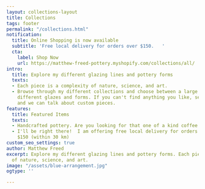 ```yaml
---
layout: collections-layout
title: Collections
tags: footer
permalink: "/collections.html"
notification:
  title: Online Shopping is now available
  subtitle: 'Free local delivery for orders over $150.   '
  cta:
    label: Shop Now
    url: https://matthew-freed-pottery.myshopify.com/collections/all/
intro:
  title: Explore my different glazing lines and pottery forms
  texts:
  - Each piece is a complexity of nature, science, and art.
  - Browse through my different collections and choose between a large variety of
    different glazes and forms. If you can't find anything you like, send me a message
    and we can talk about custom pieces.
features:
  title: Featured Items
  texts:
  - Handcrafted pottery. Are you looking for that one of a kind coffee mug?
  - I'll be right there!  I am offering free local delivery for orders greater than
    $150 (within 30 km)
custom_seo_settings: true
author: Matthew Freed
excerpt: Explore my different glazing lines and pottery forms. Each piece is a complexity
  of nature, science, and art.
image: "/assets/blue-arrangement.jpg"
ogtype: ''

---
```

